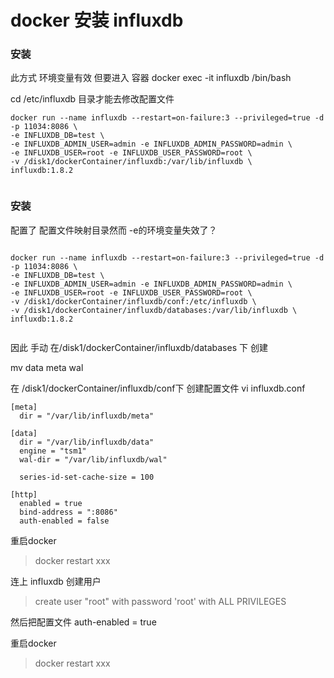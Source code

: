 # docker 安装 influxdb

### 安装

此方式 环境变量有效 但要进入 容器 docker exec -it influxdb /bin/bash

cd /etc/influxdb 目录才能去修改配置文件
 
```
docker run --name influxdb --restart=on-failure:3 --privileged=true -d  -p 11034:8086 \
-e INFLUXDB_DB=test \
-e INFLUXDB_ADMIN_USER=admin -e INFLUXDB_ADMIN_PASSWORD=admin \
-e INFLUXDB_USER=root -e INFLUXDB_USER_PASSWORD=root \
-v /disk1/dockerContainer/influxdb:/var/lib/influxdb \
influxdb:1.8.2


```


### 安装

配置了 配置文件映射目录然而 -e的环境变量失效了？ 

```

docker run --name influxdb --restart=on-failure:3 --privileged=true -d  -p 11034:8086 \
-e INFLUXDB_DB=test \
-e INFLUXDB_ADMIN_USER=admin -e INFLUXDB_ADMIN_PASSWORD=admin \
-e INFLUXDB_USER=root -e INFLUXDB_USER_PASSWORD=root \
-v /disk1/dockerContainer/influxdb/conf:/etc/influxdb \
-v /disk1/dockerContainer/influxdb/databases:/var/lib/influxdb \
influxdb:1.8.2


```

因此 手动 在/disk1/dockerContainer/influxdb/databases 下 创建

mv data  meta  wal

在 /disk1/dockerContainer/influxdb/conf下 创建配置文件
vi influxdb.conf

```
[meta]
  dir = "/var/lib/influxdb/meta"

[data]
  dir = "/var/lib/influxdb/data"
  engine = "tsm1"
  wal-dir = "/var/lib/influxdb/wal"

  series-id-set-cache-size = 100

[http]
  enabled = true
  bind-address = ":8086"
  auth-enabled = false

```

重启docker

>docker restart xxx

连上 influxdb  创建用户 

>create user "root" with password 'root' with ALL PRIVILEGES

然后把配置文件 auth-enabled = true 


重启docker

>docker restart xxx

